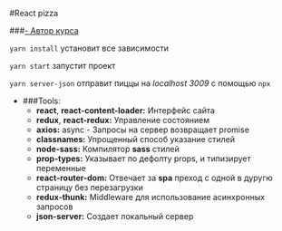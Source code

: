 #React pizza

###[- Автор курса](https://www.youtube.com/watch?v=bziVFvq8cLQ&list=PL0FGkDGJQjJFMRmP7wZ771m1Nx-m2_qXq&ab_channel=ArchakovBlogArchakovBlog "Archakov Blog")

`yarn install`
установит все зависимости 

`yarn start`
запустит проект 

`yarn server-json`
отправит пиццы на _localhost 3009_ с помощью `npx`


- ###Tools:
  - **react**, **react-content-loader:** Интерфейс сайта 
  - **redux**, **react-redux:** Управление состоянием
  - **axios:** async - Запросы на сервер возвращает promise
  - **classnames:** Упрощенный способ указание стилей 
  - **node-sass:** Компилятор **sass** стилей 
  - **prop-types:** Указывает по дефолту props, и типизирует переменные
  - **react-router-dom:** Отвечает за __spa__ преход с одной в дуругю страницу без перезагрузки 
  - **redux-thunk:**  Middleware для использование асинхронных запросов 
  - **json-server:** Cоздает локальный сервер 



  



